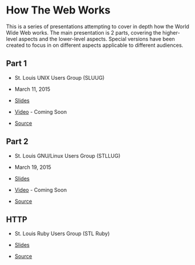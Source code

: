 How The Web Works
=================

This is a series of presentations attempting to cover in depth how the World Wide Web works.
The main presentation is 2 parts, covering the higher-level aspects and the lower-level aspects.
Special versions have been created to focus in on different aspects applicable to different audiences.

Part 1
------

* St. Louis UNIX Users Group (SLUUG)
* March 11, 2015

* [Slides](http://rawgit.com/booch/presentations/master/how_the_web_works/HTWW1.html)
* [Video]() - Coming Soon
* [Source](HTWW1.md)


Part 2
------

* St. Louis GNU/Linux Users Group (STLLUG)
* March 19, 2015

* [Slides](http://rawgit.com/booch/presentations/master/how_the_web_works/HTWW2.html)
* [Video]() - Coming Soon
* [Source](HTWW2.md)


HTTP
----

* St. Louis Ruby Users Group (STL Ruby)

* [Slides](http://rawgit.com/booch/presentations/master/how_the_web_works/HTTP.html)
* [Source](HTTP.md)
